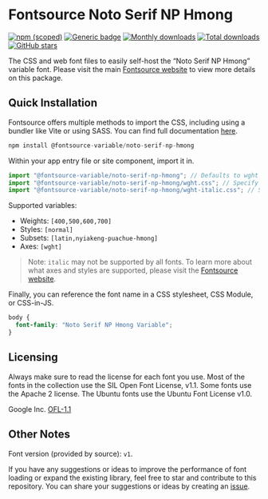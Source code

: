 # Fontsource Noto Serif NP Hmong

[![npm (scoped)](https://img.shields.io/npm/v/@fontsource-variable/noto-serif-np-hmong?color=brightgreen)](https://www.npmjs.com/package/@fontsource-variable/noto-serif-np-hmong) [![Generic badge](https://img.shields.io/badge/fontsource-passing-brightgreen)](https://github.com/fontsource/fontsource) [![Monthly downloads](https://badgen.net/npm/dm/@fontsource-variable/noto-serif-np-hmong)](https://github.com/fontsource/fontsource) [![Total downloads](https://badgen.net/npm/dt/@fontsource-variable/noto-serif-np-hmong)](https://github.com/fontsource/fontsource) [![GitHub stars](https://img.shields.io/github/stars/fontsource/fontsource.svg?style=social&label=Star)](https://github.com/fontsource/fontsource/stargazers)

The CSS and web font files to easily self-host the “Noto Serif NP Hmong” variable font. Please visit the main [Fontsource website](https://fontsource.org/fonts/noto-serif-np-hmong) to view more details on this package.

## Quick Installation

Fontsource offers multiple methods to import the CSS, including using a bundler like Vite or using SASS. You can find full documentation [here](https://fontsource.org/docs/getting-started/introduction).

```javascript
npm install @fontsource-variable/noto-serif-np-hmong
```

Within your app entry file or site component, import it in.

```javascript
import "@fontsource-variable/noto-serif-np-hmong"; // Defaults to wght axis
import "@fontsource-variable/noto-serif-np-hmong/wght.css"; // Specify axis
import "@fontsource-variable/noto-serif-np-hmong/wght-italic.css"; // Specify axis and style
```

Supported variables:
- Weights: `[400,500,600,700]`
- Styles: `[normal]`
- Subsets: `[latin,nyiakeng-puachue-hmong]`
- Axes: `[wght]`

> Note: `italic` may not be supported by all fonts. To learn more about what axes and styles are supported, please visit the [Fontsource website](https://fontsource.org/fonts/noto-serif-np-hmong).

Finally, you can reference the font name in a CSS stylesheet, CSS Module, or CSS-in-JS.

```css
body {
  font-family: "Noto Serif NP Hmong Variable";
}
```

## Licensing
Always make sure to read the license for each font you use. Most of the fonts in the collection use the SIL Open Font License, v1.1. Some fonts use the Apache 2 license. The Ubuntu fonts use the Ubuntu Font License v1.0.

Google Inc.
[OFL-1.1](http://scripts.sil.org/OFL)

## Other Notes
Font version (provided by source): `v1`.

If you have any suggestions or ideas to improve the performance of font loading or expand the existing library, feel free to star and contribute to this repository. You can share your suggestions or ideas by creating an [issue](https://github.com/fontsource/fontsource/issues).